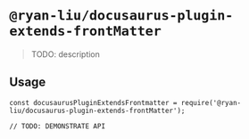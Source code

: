 # `@ryan-liu/docusaurus-plugin-extends-frontMatter`

> TODO: description

## Usage

```
const docusaurusPluginExtendsFrontmatter = require('@ryan-liu/docusaurus-plugin-extends-frontMatter');

// TODO: DEMONSTRATE API
```
